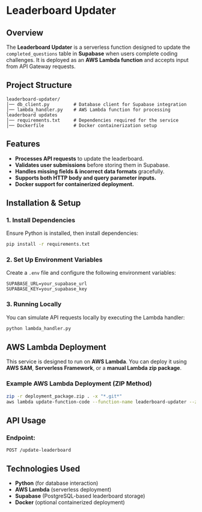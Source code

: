 # Leaderboard Updater

## Overview
The **Leaderboard Updater** is a serverless function designed to update the `completed_questions` table in **Supabase** when users complete coding challenges. It is deployed as an **AWS Lambda function** and accepts input from API Gateway requests.

## Project Structure
```
leaderboard-updater/
│── db_client.py         # Database client for Supabase integration
│── lambda_handler.py    # AWS Lambda function for processing leaderboard updates
│── requirements.txt     # Dependencies required for the service
│── Dockerfile           # Docker containerization setup
```

## Features
- **Processes API requests** to update the leaderboard.
- **Validates user submissions** before storing them in Supabase.
- **Handles missing fields & incorrect data formats** gracefully.
- **Supports both HTTP body and query parameter inputs.**
- **Docker support for containerized deployment.**

## Installation & Setup
### 1. Install Dependencies
Ensure Python is installed, then install dependencies:
```sh
pip install -r requirements.txt
```

### 2. Set Up Environment Variables
Create a `.env` file and configure the following environment variables:
```
SUPABASE_URL=your_supabase_url
SUPABASE_KEY=your_supabase_key
```

### 3. Running Locally
You can simulate API requests locally by executing the Lambda handler:
```sh
python lambda_handler.py
```

## AWS Lambda Deployment
This service is designed to run on **AWS Lambda**. You can deploy it using **AWS SAM**, **Serverless Framework**, or a **manual Lambda zip package**.

### Example AWS Lambda Deployment (ZIP Method)
```sh
zip -r deployment_package.zip . -x "*.git*"
aws lambda update-function-code --function-name leaderboard-updater --zip-file fileb://deployment_package.zip
```

## API Usage
### Endpoint:
```
POST /update-leaderboard
```

## Technologies Used
- **Python** (for database interaction)
- **AWS Lambda** (serverless deployment)
- **Supabase** (PostgreSQL-based leaderboard storage)
- **Docker** (optional containerized deployment)

